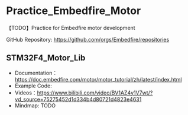 # Practice_Embedfire_Motor
【TODO】Practice for Embedfire motor development

GitHub Repository: https://github.com/orgs/Embedfire/repositories

## STM32F4_Motor_Lib
- Documentation：https://doc.embedfire.com/motor/motor_tutorial/zh/latest/index.html
- Example Code: 
- Videos：https://www.bilibili.com/video/BV1AZ4y1V7wt/?vd_source=75275452d1d334b4d80721d4823e4631
- Mindmap: TODO